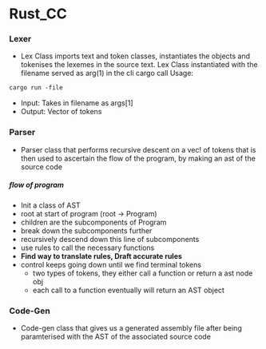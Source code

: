 # Rust_CC

### Lexer

- Lex Class imports text and token classes, instantiates the objects and
tokenises the lexemes in the source text. Lex Class instantiated with the filename served as arg(1) in the cli cargo call
Usage:

```markdown
cargo run -file 
```

- Input: Takes in filename as args[1]
- Output: Vector of tokens

### Parser

- Parser class that performs recursive descent on a vec! of tokens that is then used to ascertain the flow of the program, by making an ast of the source code 
##### flow of program 
- Init a class of AST 
 - root at start of program (root -> Program)
 - children are the subcomponents of Program
 - break down the subcomponents further
 - recursively descend down this line of subcomponents
 - use rules to call the necessary functions
 - **Find way to translate rules, Draft accurate rules**
 - control keeps going down until we find terminal tokens
    - two types of tokens, they either call a function or return a ast node obj
    - each call to a function eventually will return an AST object 

### Code-Gen
- Code-gen class that gives us a generated assembly file after being paramterised with the AST of the associated source code
